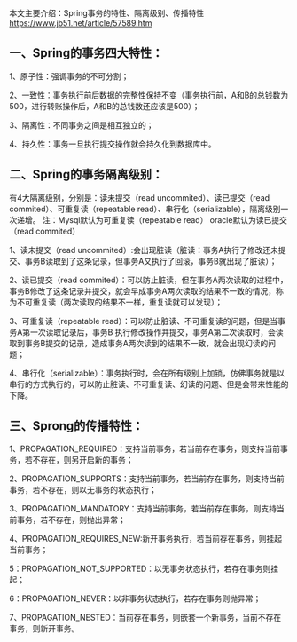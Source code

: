 本文主要介绍：Spring事务的特性、隔离级别、传播特性
https://www.jb51.net/article/57589.htm
## 一、Spring的事务四大特性：
1、原子性：强调事务的不可分割；

2、一致性：事务执行前后数据的完整性保持不变（事务执行前，A和B的总钱数为500，进行转账操作后，A和B的总钱数还应该是500）；

3、隔离性：不同事务之间是相互独立的；

4、持久性：事务一旦执行提交操作就会持久化到数据库中。

## 二、Spring的事务隔离级别：
有4大隔离级别，分别是：读未提交（read uncommited）、读已提交（read commited）、可重复读（repeatable read）、串行化（serializable），隔离级别一次递增。
注：Mysql默认为可重复读（repeatable read）
oracle默认为读已提交（read commited）

1、读未提交（read uncommited）:会出现脏读（脏读：事务A执行了修改还未提交、事务B读取到了这条记录，但事务A又执行了回滚，事务B就出现了脏读）；

2、读已提交（read commited）：可以防止脏读，但在事务A两次读取的过程中，事务B修改了这条记录并提交，就会早成事务A两次读取的结果不一致的情况，称为不可重复读（两次读取的结果不一样，重复读就可以发现）；

3、可重复读（repeatable read）：可以防止脏读、不可重复读的问题，但是当事务A第一次读取记录后，事务B 执行修改操作并提交，事务A第二次读取时，会读取到事务B提交的记录，造成事务A两次读到的结果不一致，就会出现幻读的问题；

4、串行化（serializable）：事务执行时，会在所有级别上加锁，仿佛事务就是以串行的方式执行的，可以防止脏读、不可重复读、幻读的问题、但是会带来性能的下降。

## 三、Sprong的传播特性：

1、PROPAGATION_REQUIRED：支持当前事务，若当前存在事务，则支持当前事务，若不存在，则另开启新的事务；

2、PROPAGATION_SUPPORTS：支持当前事务，若当前存在事务，则支持当前事务，若不存在，则以无事务的状态执行；

3、PROPAGATION_MANDATORY：支持当前事务，若当前存在事务，则支持当前事务，若不存在，则抛出异常；

4、PROPAGATION_REQUIRES_NEW:新开事务执行，若当前存在事务，则挂起当前事务；

5：PROPAGATION_NOT_SUPPORTED：以无事务状态执行，若存在事务则挂起；

6：PROPAGATION_NEVER：以非事务状态执行，若存在事务则抛异常；

7、PROPAGATION_NESTED：当前存在事务，则嵌套一个新事务，当前不存在事务，则新开事务。